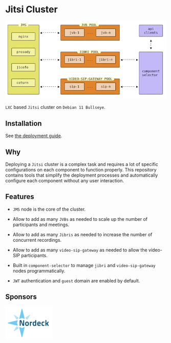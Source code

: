 # Jitsi Cluster

![Jitsi Cluster](/docs/images/jitsi-cluster.png)

`LXC` based `Jitsi` cluster on `Debian 11 Bullseye`.

## Installation

See [the deployment guide](/INSTALL.md).

## Why

Deploying a `Jitsi` cluster is a complex task and requires a lot of specific
configurations on each component to function properly. This repository contains
tools that simplify the deployment processes and automatically configure each
component without any user interaction.

## Features

- `JMS` node is the core of the cluster.

- Allow to add as many `JVBs` as needed to scale up the number of participants
  and meetings.

- Allow to add as many `Jibris` as needed to increase the number of concurrent
  recordings.

- Allow to add as many `video-sip-gateway` as needed to allow the video-SIP
  participants.

- Built in `component-selector` to manage `jibri` and `video-sip-gateway` nodes
  programmatically.

- `JWT` authentication and `guest` domain are enabled by default.

## Sponsors

[![Nordeck](/docs/images/nordeck.png)](https://nordeck.net/)
